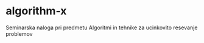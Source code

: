 # algorithm-x
Seminarska naloga pri predmetu Algoritmi in tehnike za ucinkovito resevanje problemov
